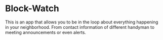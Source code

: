 # Block-Watch
This is an app that allows you to be in the loop about everything happening in your neighborhood. From contact information of different handyman to meeting announcements or even alerts.
